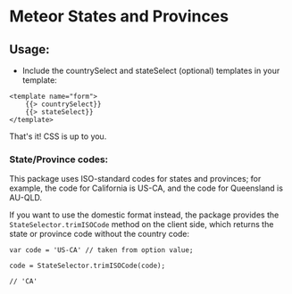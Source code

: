 # Meteor States and Provinces

## Usage:

* Include the countrySelect and stateSelect (optional) templates in your template:

```
<template name="form">
    {{> countrySelect}}
    {{> stateSelect}}
</template>
```

That's it! CSS is up to you.

### State/Province codes:

This package uses ISO-standard codes for states and provinces; for example, the code for California is US-CA, and the code for Queensland is AU-QLD.

If you want to use the domestic format instead, the package provides the `StateSelector.trimISOCode` method on the client side, which returns the state or province code without the country code:

```
var code = 'US-CA' // taken from option value;

code = StateSelector.trimISOCode(code); 

// 'CA'
```